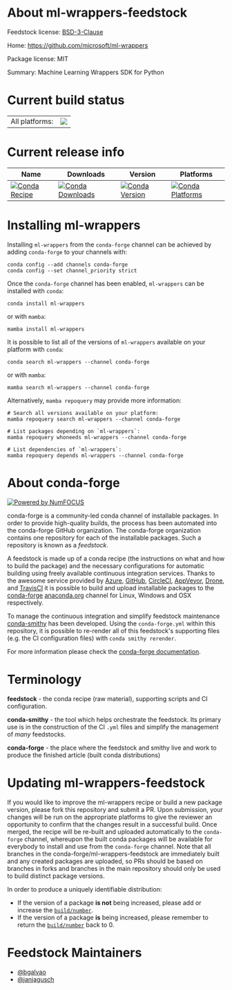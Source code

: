 About ml-wrappers-feedstock
===========================

Feedstock license: [BSD-3-Clause](https://github.com/conda-forge/ml-wrappers-feedstock/blob/main/LICENSE.txt)

Home: https://github.com/microsoft/ml-wrappers

Package license: MIT

Summary: Machine Learning Wrappers SDK for Python

Current build status
====================


<table><tr><td>All platforms:</td>
    <td>
      <a href="https://dev.azure.com/conda-forge/feedstock-builds/_build/latest?definitionId=16801&branchName=main">
        <img src="https://dev.azure.com/conda-forge/feedstock-builds/_apis/build/status/ml-wrappers-feedstock?branchName=main">
      </a>
    </td>
  </tr>
</table>

Current release info
====================

| Name | Downloads | Version | Platforms |
| --- | --- | --- | --- |
| [![Conda Recipe](https://img.shields.io/badge/recipe-ml--wrappers-green.svg)](https://anaconda.org/conda-forge/ml-wrappers) | [![Conda Downloads](https://img.shields.io/conda/dn/conda-forge/ml-wrappers.svg)](https://anaconda.org/conda-forge/ml-wrappers) | [![Conda Version](https://img.shields.io/conda/vn/conda-forge/ml-wrappers.svg)](https://anaconda.org/conda-forge/ml-wrappers) | [![Conda Platforms](https://img.shields.io/conda/pn/conda-forge/ml-wrappers.svg)](https://anaconda.org/conda-forge/ml-wrappers) |

Installing ml-wrappers
======================

Installing `ml-wrappers` from the `conda-forge` channel can be achieved by adding `conda-forge` to your channels with:

```
conda config --add channels conda-forge
conda config --set channel_priority strict
```

Once the `conda-forge` channel has been enabled, `ml-wrappers` can be installed with `conda`:

```
conda install ml-wrappers
```

or with `mamba`:

```
mamba install ml-wrappers
```

It is possible to list all of the versions of `ml-wrappers` available on your platform with `conda`:

```
conda search ml-wrappers --channel conda-forge
```

or with `mamba`:

```
mamba search ml-wrappers --channel conda-forge
```

Alternatively, `mamba repoquery` may provide more information:

```
# Search all versions available on your platform:
mamba repoquery search ml-wrappers --channel conda-forge

# List packages depending on `ml-wrappers`:
mamba repoquery whoneeds ml-wrappers --channel conda-forge

# List dependencies of `ml-wrappers`:
mamba repoquery depends ml-wrappers --channel conda-forge
```


About conda-forge
=================

[![Powered by
NumFOCUS](https://img.shields.io/badge/powered%20by-NumFOCUS-orange.svg?style=flat&colorA=E1523D&colorB=007D8A)](https://numfocus.org)

conda-forge is a community-led conda channel of installable packages.
In order to provide high-quality builds, the process has been automated into the
conda-forge GitHub organization. The conda-forge organization contains one repository
for each of the installable packages. Such a repository is known as a *feedstock*.

A feedstock is made up of a conda recipe (the instructions on what and how to build
the package) and the necessary configurations for automatic building using freely
available continuous integration services. Thanks to the awesome service provided by
[Azure](https://azure.microsoft.com/en-us/services/devops/), [GitHub](https://github.com/),
[CircleCI](https://circleci.com/), [AppVeyor](https://www.appveyor.com/),
[Drone](https://cloud.drone.io/welcome), and [TravisCI](https://travis-ci.com/)
it is possible to build and upload installable packages to the
[conda-forge](https://anaconda.org/conda-forge) [anaconda.org](https://anaconda.org/)
channel for Linux, Windows and OSX respectively.

To manage the continuous integration and simplify feedstock maintenance
[conda-smithy](https://github.com/conda-forge/conda-smithy) has been developed.
Using the ``conda-forge.yml`` within this repository, it is possible to re-render all of
this feedstock's supporting files (e.g. the CI configuration files) with ``conda smithy rerender``.

For more information please check the [conda-forge documentation](https://conda-forge.org/docs/).

Terminology
===========

**feedstock** - the conda recipe (raw material), supporting scripts and CI configuration.

**conda-smithy** - the tool which helps orchestrate the feedstock.
                   Its primary use is in the construction of the CI ``.yml`` files
                   and simplify the management of *many* feedstocks.

**conda-forge** - the place where the feedstock and smithy live and work to
                  produce the finished article (built conda distributions)


Updating ml-wrappers-feedstock
==============================

If you would like to improve the ml-wrappers recipe or build a new
package version, please fork this repository and submit a PR. Upon submission,
your changes will be run on the appropriate platforms to give the reviewer an
opportunity to confirm that the changes result in a successful build. Once
merged, the recipe will be re-built and uploaded automatically to the
`conda-forge` channel, whereupon the built conda packages will be available for
everybody to install and use from the `conda-forge` channel.
Note that all branches in the conda-forge/ml-wrappers-feedstock are
immediately built and any created packages are uploaded, so PRs should be based
on branches in forks and branches in the main repository should only be used to
build distinct package versions.

In order to produce a uniquely identifiable distribution:
 * If the version of a package **is not** being increased, please add or increase
   the [``build/number``](https://docs.conda.io/projects/conda-build/en/latest/resources/define-metadata.html#build-number-and-string).
 * If the version of a package **is** being increased, please remember to return
   the [``build/number``](https://docs.conda.io/projects/conda-build/en/latest/resources/define-metadata.html#build-number-and-string)
   back to 0.

Feedstock Maintainers
=====================

* [@bgalvao](https://github.com/bgalvao/)
* [@janjagusch](https://github.com/janjagusch/)


<!-- dummy commit to enable rerendering -->

